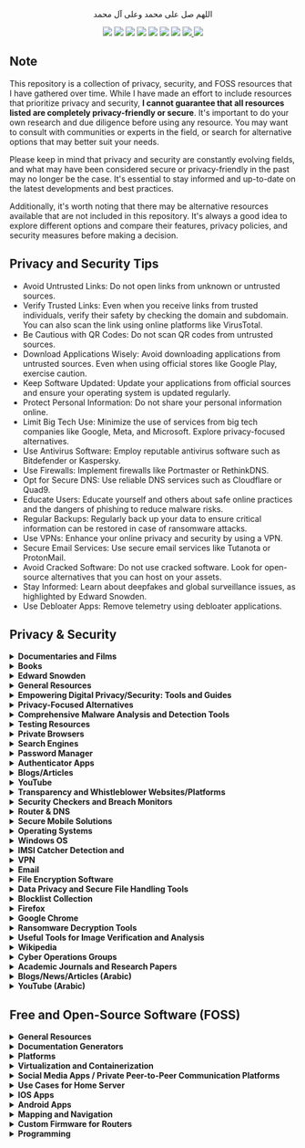 <p align="center">اللهم صل على محمد وعلى آل محمد</p>
<div id="header" align="center">

<img src="https://cdn.rawgit.com/sindresorhus/awesome/d7305f38d29fed78fa85652e3a63e154dd8e8829/media/badge.svg">
<img src="https://img.shields.io/github/stars/mrm8brh/Privacy-Security-FOSS-Resources?style=social">
<img src="https://img.shields.io/github/forks/mrm8brh/Privacy-Security-FOSS-Resources?style=social">
<img src="https://img.shields.io/github/repo-size/mrm8brh/Privacy-Security-FOSS-Resources?style=social">
<img src="https://img.shields.io/github/license/mrm8brh/Privacy-Security-FOSS-Resources?style=social">
<img src="https://img.shields.io/github/issues/mrm8brh/Privacy-Security-FOSS-Resources?style=social">
<img src="https://img.shields.io/github/watchers/mrm8brh/Privacy-Security-FOSS-Resources?style=social">
<a href="https://techforpalestine.org/">
<img src="https://raw.githubusercontent.com/Safouene1/support-palestine-banner/master/StandWithPalestine.svg">
</a>
<a href="https://techforpalestine.org/">
<img src="https://badge.techforpalestine.org/default">
</a>
  
</div>

## Note


This repository is a collection of privacy, security, and FOSS resources that I have gathered over time. While I have made an effort to include resources that prioritize privacy and security, **I cannot guarantee that all resources listed are completely privacy-friendly or secure**. It's important to do your own research and due diligence before using any resource. You may want to consult with communities or experts in the field, or search for alternative options that may better suit your needs.

Please keep in mind that privacy and security are constantly evolving fields, and what may have been considered secure or privacy-friendly in the past may no longer be the case. It's essential to stay informed and up-to-date on the latest developments and best practices.

Additionally, it's worth noting that there may be alternative resources available that are not included in this repository. It's always a good idea to explore different options and compare their features, privacy policies, and security measures before making a decision.

## Privacy and Security Tips
- Avoid Untrusted Links: Do not open links from unknown or untrusted sources.
- Verify Trusted Links: Even when you receive links from trusted individuals, verify their safety by checking the domain and subdomain. You can also scan the link using online platforms like VirusTotal.
- Be Cautious with QR Codes: Do not scan QR codes from untrusted sources.
- Download Applications Wisely: Avoid downloading applications from untrusted sources. Even when using official stores like Google Play, exercise caution.
- Keep Software Updated: Update your applications from official sources and ensure your operating system is updated regularly.
- Protect Personal Information: Do not share your personal information online.
- Limit Big Tech Use: Minimize the use of services from big tech companies like Google, Meta, and Microsoft. Explore privacy-focused alternatives.
- Use Antivirus Software: Employ reputable antivirus software such as Bitdefender or Kaspersky.
- Use Firewalls: Implement firewalls like Portmaster or RethinkDNS.
- Opt for Secure DNS: Use reliable DNS services such as Cloudflare or Quad9.
- Educate Users: Educate yourself and others about safe online practices and the dangers of phishing to reduce malware risks.
- Regular Backups: Regularly back up your data to ensure critical information can be restored in case of ransomware attacks.
- Use VPNs: Enhance your online privacy and security by using a VPN.
- Secure Email Services: Use secure email services like Tutanota or ProtonMail.
- Avoid Cracked Software: Do not use cracked software. Look for open-source alternatives that you can host on your assets.
- Stay Informed: Learn about deepfakes and global surveillance issues, as highlighted by Edward Snowden.
- Use Debloater Apps: Remove telemetry using debloater applications.

## Privacy & Security
<details>
<summary><b>Documentaries and Films</b></summary>
  
- [The Social Dilemma](https://www.imdb.com/title/tt11464826/)
- ["Citizenfour" (2014)](https://www.imdb.com/title/tt4044364/)
- ["Terms and Conditions May Apply" (2013)](https://www.imdb.com/title/tt2084953/)
- ["Snowden" (2016)](https://www.imdb.com/title/tt3774114/)
- ["The Great Hack" (2019)](https://www.imdb.com/title/tt9358204/)
</details>

<details>
<summary><b>Books</b></summary>

- [Ten Arguments for Deleting Your Social Media Accounts Right Now](https://www.amazon.com/Arguments-Deleting-Social-Media-Accounts/dp/125019668X)
- [No Place to Hide: Edward Snowden, the NSA, and the U.S. Surveillance State](https://www.amazon.com/No-Place-Hide-Snowden-Surveillance/dp/1250062586)
- [Data and Goliath: The Hidden Battles to Collect Your Data and Control Your World](https://www.amazon.com/Data-Goliath-Battles-Collect-Control/dp/039335217X)
- [The Age of Surveillance Capitalism: The Fight for a Human Future at the New Frontier of Power](https://www.amazon.com/Age-Surveillance-Capitalism-Future-Frontier/dp/1610395697)
- [Cypherpunks: Freedom and the Future of the Internet](https://www.amazon.com/Cypherpunks-Freedom-Internet-Julian-Assange/dp/1939293006)
- [Permanent Record](https://www.amazon.com/Permanent-Record-Edward-Snowden/dp/1250237238)
- [Spies, Lies, and Algorithms: The American Intelligence in the Digital Age](https://www.amazon.com/Spies-Lies-Algorithms-American-Intelligence/dp/B09R965H5C/)
- [Shadow Government: Surveillance, Secret Wars, and a Global Security State in a Single-Superpower World](https://www.amazon.com/Shadow-Government-Surveillance-Security-Single-Superpower/dp/1608463656/)
- [We See It All: Liberty and Justice in an Age of Perpetual Surveillance](https://www.amazon.com/We-See-All-Perpetual-Surveillance-ebook/dp/B0881YCV9C/)
- [The Art of Invisibility: The World's Most Famous Hacker Teaches You How to Be Safe in the Age of Big Brother and Big Data](https://www.amazon.com/Art-Invisibility-Worlds-Teaches-Brother/dp/0316380520)
- [Dawn of the Code War: America's Battle Against Russia, China, and the Rising Global Cyber Threat](https://www.amazon.com/Dawn-of-Code-War-audiobook/dp/B07J9L41HH/)
- [Pegasus: How a Spy in Your Pocket Threatens the End of Privacy, Dignity, and Democracy](https://www.amazon.com/Pegasus-Threatens-Privacy-Dignity-Democracy/dp/1250858690/)
</details>

<details>
<summary><b>Edward Snowden</b></summary>

- [Edward Snowden's Substack](https://edwardsnowden.substack.com/)
- [Edward Snowden's Twitter](https://twitter.com/Snowden)
- [Business Insider - Snowden Leaks Timeline](https://www.businessinsider.com/snowden-leaks-timeline-2016-9)
- [The Intercept - Snowden SIDtoday](https://theintercept.com/snowden-sidtoday/)
- [Snowden Archive](https://github.com/iamcryptoki/snowden-archive)
</details>

<details>
<summary><b>General Resources</b></summary>
  
- [Why Privacy Matters - Privacy Guides](https://www.privacyguides.org/en/basics/why-privacy-matters/)
- [StopNCII](https://stopncii.org/)
- [Offensive Security Private Companies Inventory](https://xorl.wordpress.com/offensive-security-private-companies-inventory/)
- [Anonymous Planet Links](https://anonymousplanet.org/links.html)
- [Why you shouldn't trust Discord](https://cadence.moe/blog/2020-06-06-why-you-shouldnt-trust-discord)
- [Libreboot FAQ (Intel)](https://libreboot.org/faq.html#intel)
- [Libreboot FAQ (AMD)](https://libreboot.org/faq.html#amd)
- [JustDeleteMe](https://backgroundchecks.org/justdeleteme/#)
- [Reset The Net](https://pack.resetthenet.org/)
- [Guardian Project](https://guardianproject.info/)
- [Ethics in Apps](https://www.ethicsinapps.eu/)
- [Clean Insights](https://cleaninsights.org/)
- [Techlore - Go Incognito](https://www.techlore.tech/goincognito.html)
- [Telegram Security Best Practices](https://officercia.mirror.xyz/i9-pRa_r9Of1RNf-tnkhJLO9ho3gwhBK-4ARHNFtmvM)
- [Telegram Limits](https://limits.tginfo.me/en)
- [Tracking the Trackers Wiki](https://gitlab.com/trackingthetrackers/wiki)
</details>

<details>
<summary><b>Empowering Digital Privacy/Security: Tools and Guides</b></summary>

- [PrivacySpy](https://privacyspy.org/)
- [JustGetMyData](https://justgetmydata.com/)
- [PrivacyTools.io](https://www.privacytools.io/)
- [PrivacyTools.guide](https://privacytools.guide)
- [Security and Privacy Advice](https://madaidans-insecurities.github.io/security-privacy-advice.html)
- [EFF Tool Guides](https://ssd.eff.org/module-categories/tool-guides)
- [Surveillance Self-Defense](https://ssd.eff.org/)
- [Awesome Privacy (Lissy93) - GitHub](https://github.com/Lissy93/awesome-privacy)
- [Awesome Privacy (pluja) - GitHub](https://github.com/pluja/awesome-privacy)
- [Annual Privacy Tech Poll: longlist update](https://mirror.xyz/0x0f1F3DAf416B74DB3DE55Eb4D7513a80F4841073/hEDewxQxukOHZcTqoXNdkrmioEiBb2SrObDZ9oanVM4)
- [Security Planner by Consumer Reports](https://securityplanner.consumerreports.org/recommendations)
- [Awesome Privacy](https://awesome-privacy.xyz/#/)
- [The New Oil](https://thenewoil.org/index.html)
- [Freedom of the Press Foundation](https://freedom.press/)
- [Watch Your Hack](https://watchyourhack.com/)
- [Prism Break](https://prism-break.org/en/)
- [gHacks](https://www.ghacks.net/)
- [Two Factor Auth Directory](https://2fa.directory/int/)
- [Bitcoiner Toolkit](https://bitcoiner.guide/toolkit/)
- [Dig Deeper](https://digdeeper.neocities.org/)
- [Spyware](https://spyware.neocities.org/)
- [OPSEC & Online Privacy](https://start.me/p/BnrKpe/02-opsec-online-privacy)

Tools
- [Traccar](https://www.traccar.org/)
- [WireGuard](https://www.wireguard.com/)
- [Let's Encrypt](https://letsencrypt.org/)
</details>

<details>
<summary><b>Privacy-Focused Alternatives</b></summary>

- [Kycnot.me](https://kycnot.me/)
- [Switching Software](https://switching.software/)
- [European Alternatives](https://european-alternatives.eu/categories)
- [Mozilla Foundation - Privacy Not Included](https://foundation.mozilla.org/en/privacynotincluded/)
- [PrivacyTests.org](https://privacytests.org/)
- [Eylenburg](https://eylenburg.github.io/)
- [That One Privacy Guy's VPN Comparison Chart](https://docs.google.com/spreadsheets/d/1L72gHJ5bTq0Djljz0P-NCAaURrXwsR1MsLpVmAt3bwg/edit?pli=1#gid=0)
- [Vencord](https://vencord.dev/)
- [Libredirect - Alternative Privacy-Friendly Frontends](https://libredirect.github.io/)
- [Spread Privacy - How to Remove Google](https://spreadprivacy.com/how-to-remove-google/)
- [Privacy-Focused Alternatives to Facebook](https://alternativeto.net/software/facebook/?feature=privacy-focused&license=opensource)
- [Privacy-Focused Alternatives to Instagram](https://alternativeto.net/software/instagram/?feature=privacy-focused&license=opensource)
- [Privacy-Focused Alternatives to WhatsApp](https://alternativeto.net/software/whatsapp/?feature=privacy-focused&license=opensource)
- [Privacy-Focused Alternatives to YouTube](https://alternativeto.net/software/youtube/?feature=privacy-focused&license=opensource)
- [Privacy-Focused Alternatives to Gmail](https://alternativeto.net/software/gmail/?feature=privacy-focused%2Cemail-encryption)
- [Privacy-Focused Alternatives to Google Chrome](https://alternativeto.net/software/google-chrome/?feature=privacy-focused&license=opensource)
- [Privacy-Focused Alternatives to Google Maps](https://alternativeto.net/software/google-maps/?feature=privacy-focused&license=opensource)
- [Privacy-Focused Alternatives to Google Translate](https://alternativeto.net/software/google-translate/?feature=privacy-focused&license=opensource)
- [Privacy-Focused Alternatives to Android Market](https://alternativeto.net/software/android-market/?feature=privacy-focused&license=opensource)
- [Privacy-Focused Alternatives to Microsoft Office Suite](https://alternativeto.net/software/microsoft-office-suite/?feature=privacy-focused&license=opensource)
</details>

<details>
<summary><b>Comprehensive Malware Analysis and Detection Tools</b></summary>

- [VirusTotal](https://www.virustotal.com/gui/home/upload)
- [Hybrid Analysis](https://www.hybrid-analysis.com/)
- [VirusScan Jotti](https://virusscan.jotti.org/)
- [Any Run](https://any.run/)
- [AntiScan](https://antiscan.me/)
- [MetaDefender](https://metadefender.opswat.com/)
- [Joe Sandbox](https://www.joesandbox.com/)
- [urlscan](https://urlscan.io/)
- [urlvoid](https://www.urlvoid.com/)
- [Kleenscan](https://kleenscan.com/index)
- [PolySwarm](https://polyswarm.network/)
- [Browserling](https://www.browserling.com/)
- [Wannabrowser](https://www.wannabrowser.net/)
- [GMER](http://www.gmer.net/)
- [chkrootkit](https://www.chkrootkit.org/)
- [ClamAV](https://www.clamav.net/)
- [Winitor](https://www.winitor.com/)
- [RKill](https://www.bleepingcomputer.com/download/rkill/)
- [Microsoft Safety Scanner](https://learn.microsoft.com/en-us/microsoft-365/security/intelligence/safety-scanner-download?view=o365-worldwide)
</details>

<details>
<summary><b>Testing Resources</b></summary>

- [Cloudflare - Encrypted SNI](https://www.cloudflare.com/en-gb/ssl/encrypted-sni/)
- [Adblock Testing](https://d3ward.github.io/toolz/adblock.html)
- [AdBlock Tester](https://adblock-tester.com/)
- [CanYouBlockIt](https://canyoublockit.com/)
- [FiveFilters - Block Ads](https://blockads.fivefilters.org/)
- [Google Phishing Quiz](https://phishingquiz.withgoogle.com/)
- [Phishing Tackle Quiz](https://phishingtackle.com/phishing-quiz/)
- [EFF - Cover Your Tracks](https://coveryourtracks.eff.org/)
- [Browser Leaks](https://browserleaks.com/)
- [Privacy Analyzer](https://privacy.net/analyzer/)
- [Oskar - DNS Leak Test](https://0skar.cz/dns/en/)
- [Malicious Website Test](http://maliciouswebsitetest.com/)
- [EICAR - Anti-Malware Test File](https://www.eicar.org/)
- [WICAR - Test your Anti-Malware Solution](https://www.wicar.org/)
</details>

<details>
<summary><b>Private Browsers</b></summary>
  
- [Mullvad](https://mullvad.net/en/browser)
- [LibreWolf](https://librewolf.net/)
- [Mozilla Firefox](https://www.mozilla.org/en-US/firefox/)
- [DuckDuckGo Privacy Browser](https://duckduckgo.com/app)
- [Waterfox](https://www.waterfox.net/)
- [SRWare Iron](https://www.srware.net/iron/)
- [Brave](https://brave.com/)
- [Iridium Browser](https://iridiumbrowser.de/)
- [Onion Browser](https://onionbrowser.com/)
- [Bromite](https://www.bromite.org/)
- [GNUzilla](https://www.gnu.org/software/gnuzilla/)
</details>

<details>
<summary><b>Search Engines</b></summary>
  
- [Qwant](https://www.qwant.com/)
- [Searx](https://github.com/searx/searx)
- [DuckDuckGo](https://duckduckgo.com/)
- [Startpage](https://www.startpage.com/)
- [lukol](https://www.lukol.com/)
- [Disconnect](https://search.disconnect.me/)
- [Oscobo](https://oscobo.com/)
- [Brave](https://search.brave.com/)
- [whoogle-search](https://github.com/benbusby/whoogle-search)
- [Ecosia](https://www.ecosia.org/)
- [MetaGer](https://metager.org/)
- [Mojeek](https://www.mojeek.com/)
- [Swisscows](https://swisscows.com/en)
</details>

<details>
<summary><b>Password Manager</b></summary>
  
- [Passky](https://passky.org/)
- [Passbolt](https://www.passbolt.com/)
- [KeePassXC](https://keepassxc.org/)
- [KeeWeb](https://keeweb.info/)
- [1Password](https://1password.com/)
- [Bitwarden](https://bitwarden.com/)
- [Spectre](https://spectre.app/)
- [NordPass](https://nordpass.com/)
- [LessPass](https://www.lesspass.com/#/)
</details>

<details>
<summary><b>Authenticator Apps</b></summary>

- [Aegis Authenticator](https://getaegis.app/)
- [Raivo OTP](https://raivo-otp.com/)
- [2FAS](https://2fas.com/)
</details>

<details>
<summary><b>Blogs/Articles</b></summary>

- [Center for Democracy & Technology (CDT)](https://cdt.org/)
- [American Civil Liberties Union (ACLU) - Privacy & Technology](https://www.aclu.org/issues/privacy-technology)
- [Digital Privacy News](https://digitalprivacy.news/)
- [The Intercept - Privacy](https://theintercept.com/privacy-matters/)
- [China Uses Uyghur Muslim Workers in Surveillance Jobs Around the World](https://theintercept.com/2021/01/29/china-uyghur-muslim-surveillance-police/)
- [The Intercept - A Secret Catalogue of Government Gear for Spying on Your Cellphone](https://theintercept.com/2015/12/16/a-secret-catalogue-of-government-gear-for-spying-on-your-cellphone/)
- [Seth for Privacy](https://sethforprivacy.com/)
- [Electrospaces](https://www.electrospaces.net/)
- [Bugged Planet](https://buggedplanet.info/index.php?title=Main_Page)
- [Bruce Schneier on Facial Recognition, Surveillance, Tracking](https://www.nytimes.com/2020/01/20/opinion/facial-recognition-ban-privacy.html)
- [F-Droid Announcement: Tracking the Trackers](https://f-droid.org/en/2020/01/16/tracking-the-trackers.html)
- [Kill Your Phone](https://killyourphone.com/)
- [DatenSchmutz](https://www.datenschmutz.de/)
- [SRLabs](https://www.srlabs.de/)
- [Smartphone Attack Vector](https://smartphone-attack-vector.de/)
- [Kuketz IT Security Blog](https://www.kuketz-blog.de/)
- [Privacy International News](https://www.privacyinternational.org/news)
- [Secure in Style Blog](https://secureinstyle.blog/)
- [Biometric Update](https://www.biometricupdate.com/)
- [Citizen Lab](https://citizenlab.ca/)
- [Help Net Security](https://www.helpnetsecurity.com/)
- [Reddit - r/privacy](https://www.reddit.com/r/privacy/)
- [Medium - Privacy](https://medium.com/tag/privacy)
- [The Tor Project Blog](https://blog.torproject.org/)
- [Dark Reading - Privacy](https://www.darkreading.com/privacy)
- [How to Clear the Cache and Cookies in Your Web Browser](https://its.uiowa.edu/support/article/719)
</details>

<details>
<summary><b>YouTube</b></summary>

- [PC Security Channel on YouTube](https://www.youtube.com/@pcsecuritychannel/videos)
- [DEF CON 22 - Dr. Philip Polstra - Am I Being Spied On?](https://www.youtube.com/watch?v=Bc7WoDXhcjM)
- [60 Minutes Australia: Bugged, Tracked, Hacked (2015)](https://www.youtube.com/watch?v=1oA0O01SQUE)
- [Phone Hackers: Britain's Secret Surveillance](https://www.youtube.com/watch?v=rzBWoVh4qhk)
- [America's intelligence community, explained](https://www.youtube.com/watch?v=OFIG6k4B3zg)
- [NSA whistleblower Edward Snowden: 'I don't want to live in a society that does these sort of things'](https://www.youtube.com/watch?v=0hLjuVyIIrs)
- [Edward Snowden on Pegasus spyware: 'This is an industry that should not exist'](https://www.youtube.com/watch?v=I5WjTTi67BE)
- [The Age of Surveillance Capitalism Explained](https://www.youtube.com/watch?v=xFy41HbYbg4)
- [A Threat to Global Democracy: How Facebook & Surveillance Capitalism Empower Authoritarianism](https://www.youtube.com/watch?v=XwXffKw73jA)
- [Submarine Cables and the Rise of Mass Surveillance](https://www.youtube.com/watch?v=2P3P5OkGt8Q)
- [How to Hack a Car: Phreaked Out (Episode 2)](https://www.youtube.com/watch?v=3jstaBeXgAs)
- [The Spy in Your Phone | Al Jazeera World](https://www.youtube.com/watch?v=lfOgm1IcBd0)
</details>

<details>
<summary><b>Transparency and Whistleblower Websites/Platforms</b></summary>

- [SecureDrop](https://securedrop.org/)
- [WikiLeaks](https://wikileaks.org/)
- [OpenSecrets](https://www.opensecrets.org/)
- [Cryptome](https://cryptome.org/)
- [Distributed Denial of Secrets (DDoSecrets)](https://ddosecrets.com)
- [GlobalLeaks](https://www.globaleaks.org/)
</details>

<details>
<summary><b>Security Checkers and Breach Monitors</b></summary>
  
- [Have I Been Pwned](https://haveibeenpwned.com/)
- [Am I Breached](https://www.amibreached.com/)
- [Firefox Monitor](https://monitor.firefox.com/)
</details>

<details>
<summary><b>Router & DNS</b></summary>

- [Router Security](https://www.routersecurity.org/index.php)
- [DNS Privacy Project](https://dnsprivacy.org/)
- [AdGuard DNS Providers](https://adguard-dns.io/kb/general/dns-providers/)
- [DnsFilter](https://www.dnsfilter.com/)
- [Cloudflare DNS](https://www.cloudflare.com/application-services/products/dns/)
- [OpenDNS](https://www.opendns.com/)
- [NextDNS](https://nextdns.io/)
- [OpenNIC](https://www.opennic.org/)
- [Quad9](https://www.quad9.net/)
- [DNS Watch](https://dns.watch/)
- [DNS Performance Test](https://github.com/cleanbrowsing/dnsperftest)
- [DNS Performance Analytics and Comparison](https://www.dnsperf.com/)
- [YogaDNS](https://yogadns.com/)
- [CleanBrowsing DNS Performance Test](https://github.com/cleanbrowsing/dnsperftest)
</details>

<details>
<summary><b>Secure Mobile Solutions</b></summary>

- [X-Cellular](https://x-cellular.com/)
- [Purism](https://puri.sm/)
- [Blackphone 2](https://www.encrypted-os.com/encrypted-devices/)
</details>

<details>
<summary><b>Operating Systems</b></summary>

- [NoSystemd](https://nosystemd.org/)
- [Linux on Mobile](https://linuxonmobile.net/)
- [Qubes OS](https://www.qubes-os.org/)
- [Tails](https://tails.net/)
- [Linux Kodachi](https://www.digi77.com/linux-kodachi/)
- [Astra Linux OS](https://astralinux.ru/)
- [ravynOS](https://ravynos.com/)
- [microG](https://microg.org/)
- [Whonix](https://www.whonix.org/)
- [Subgraph OS](https://subgraph.com/)
- [GrapheneOS](https://grapheneos.org/)
- [DivestOS](https://divestos.org/)
- [LineageOS](https://www.lineageos.org/)
- [Ubuntu Touch](https://ubuntu-touch.io/)
- [e Foundation](https://e.foundation/)
- [CalyxOS](https://calyxos.org/)
- [Replicant](https://www.replicant.us/)
- [postmarketOS](https://postmarketos.org/)
- [PureOS](https://www.pureos.net/)
- [Copperhead OS](https://copperhead.co/android/)
- [AOKP (Android Open Kang Project)](https://aokp.co/)
- [AICP (Android Ice Cold Project)](https://aicp-rom.com/)
- [Atlas OS](https://atlasos.net/)
- [Revi](https://www.revi.cc/)
- [Android ROM List](https://github.com/musabcel/android_rom_list)
</details>

<details>
<summary><b>Windows OS</b></summary>

- [Hardentools](https://github.com/hardentools/hardentools)
- [Unchecky](https://unchecky.com/)
- [Portmaster](https://github.com/Safing/portmaster)
- [Windows Firewall Control](https://www.binisoft.org/wfc)
- [USB Firewall](https://www.binisoft.org/usbc)
- [BiniSoft](https://www.binisoft.org/)
- [O&O ShutUp10](https://www.oo-software.com/en/shutup10)
- [WPD](https://wpd.app/)
- [DoNotSpy11](https://pxc-coding.com/donotspy11/)
- [W10Privacy](https://www.w10privacy.de/english-home/)
- [Spybot Anti-Beacon](https://www.safer-networking.org/products/spybot-anti-beacon/)
- [Privacy Repairer](https://www.securilla.com/privacy-repairer)
- [Debotnet](https://github.com/builtbybel/debotnet)
- [Ashampoo AntiSpy](https://www.ashampoo.com/en-eu/antispy-for-windows-10)
- [Institute for Advanced Study (IAS) - Security Software](https://www.ias.edu/security/software)
</details>

<details>
<summary><b>IMSI Catcher Detection and</b></summary>
  
- [PilferShushJammer](https://github.com/kaputnikGo/PilferShushJammer)
- [Android IMSI Catcher Detector](https://github.com/CellularPrivacy/Android-IMSI-Catcher-Detector)
- [Jammer Detector](https://play.google.com/store/apps/details?id=com.microcadsystems.serge.jammerdetector)
- [SnoopSnitch](https://f-droid.org/packages/de.srlabs.snoopsnitch/)
- [AirGuard](https://github.com/seemoo-lab/AirGuard)
- [AirGuard iOS](https://github.com/seemoo-lab/AirGuard-iOS)
- [IMSI Catcher by Oros42](https://github.com/Oros42/IMSI-catcher)
</details>

<details>
<summary><b>VPN</b></summary>
  
- [VpnHood](https://github.com/vpnhood/VpnHood)
- [IPVanish](https://www.ipvanish.com/)
- [Proton VPN](https://protonvpn.com/)
- [NordVPN](https://nordvpn.com/)
- [Windscribe](https://windscribe.com/)
- [Surfshark](https://surfshark.com/)
- [CyberGhost](https://www.cyberghostvpn.com/)
- [PiVPN](https://www.pivpn.io/)
- [OpenVPN](https://openvpn.net/)
- [WireGuard](https://www.wireguard.com/)
- [IVPN](https://www.ivpn.net/)
- [Mullvad VPN](https://mullvad.net/en/vpn)
- [ExpressVPN](https://www.expressvpn.com/)
- [Sentinel](https://www.sentinel.co/)
</details>

<details>
<summary><b>Email</b></summary>
  
- [Tuta Mail](https://tuta.com/)
- [Proton](https://proton.me/)
- [SimpleLogin](https://simplelogin.io/)
- [Mailvelope](https://mailvelope.com/en)
- [Posteo](https://posteo.de/en)
- [Riseup Email](https://riseup.net/email)
- [MailBox](https://mailbox.org/en/)
- [Disroot](https://disroot.org/en/services/email)
- [StartMail](https://www.startmail.com/)
</details>


<details>
<summary><b>File Encryption Software</b></summary>

- [VeraCrypt](https://veracrypt.fr/en/Home.html)
- [GNU Privacy Guard (GnuPG)](https://gnupg.org/)
- [PGPTool](https://pgptool.github.io/)
- [GPGTools](https://gpgtools.org/)
- [Gpg4win](https://gpg4win.org/index.html)
- [7-Zip](https://7-zip.org/)
- [Picocrypt](https://github.com/HACKERALERT/Picocrypt)
- [Cryptomator](https://github.com/cryptomator)
</details>

<details>
<summary><b>Data Privacy and Secure File Handling Tools</b></summary>

- [Exif Cleaner](https://exifcleaner.com/)
- [ExifCleaner (szTheory) - GitHub](https://github.com/szTheory/exifcleaner)
- [OpenStego](https://www.openstego.com/)
- [Dangerzone](https://dangerzone.rocks/)
- [BleachBit](https://github.com/bleachbit/bleachbit)
- [File Shredder](https://www.fileshredder.org/)
- [Eraser](https://sourceforge.net/projects/eraser/)
- [EXIF Eraser](https://github.com/Tommy-Geenexus/exif-eraser)
- [Czkawka](https://github.com/qarmin/czkawka)
- [Dism Multi-language](https://github.com/Chuyu-Team/Dism-Multi-language)
</details>

<details>
<summary><b>Blocklist Collection</b></summary>

- [FilterLists](https://filterlists.com/)
- [EasyList](https://easylist.to/)
- [LightSwitch05 Hosts](https://github.com/lightswitch05/hosts)
- [StevenBlack Hosts](https://github.com/StevenBlack/hosts)
- [SomeoneWhoCares Hosts](https://someonewhocares.org/hosts/)
- [AdGuard SDNS Filter](https://github.com/AdguardTeam/AdGuardSDNSFilter)
- [Winhelp2002 MVPS Hosts](https://winhelp2002.mvps.org/hosts.htm)
- [GoodbyeAds](https://github.com/jerryn70/GoodbyeAds)
- [OISD](https://oisd.nl/)
- [Hagezi DNS Blocklists](https://github.com/hagezi/dns-blocklists)
- [Firehol IP Lists](https://iplists.firehol.org/)
- [Firebog](https://firebog.net/)
- [Phishing Army](https://phishing.army/)
- [URLhaus Hostfile](https://urlhaus.abuse.ch/downloads/hostfile/)
- [Zeltser Malicious IP Blocklists](https://zeltser.com/malicious-ip-blocklists/)
- [NextDNS Metadata](https://github.com/nextdns/metadata)
</details>

<details>
<summary><b>Firefox</b></summary>

Firefox Profile
- [Firefox Profilemaker](https://ffprofile.com/)
- [ArkenFox](https://github.com/arkenfox/user.js/)
- [FireFox Privacy Script](https://github.com/simeononsecurity/FireFox-Privacy-Script)

Privacy and Security Extensions for Firefox
- [Privacy Badger](https://addons.mozilla.org/en-US/firefox/addon/privacy-badger17/)
- [uBlock Origin](https://addons.mozilla.org/en-US/firefox/addon/ublock-origin/)
- [Facebook Container](https://addons.mozilla.org/en-US/firefox/addon/facebook-container/)
- [Decentraleyes](https://addons.mozilla.org/en-US/firefox/addon/decentraleyes/)
- [AdNauseam on Mozilla Add-Ons](https://addons.mozilla.org/en-US/firefox/addon/adnauseam/)
- [DuckDuckGo Privacy Essentials](https://addons.mozilla.org/en-US/firefox/addon/duckduckgo-for-firefox/)
- [NoScript Security Suite](https://addons.mozilla.org/en-US/firefox/addon/noscript/)
- [ClearURLs](https://addons.mozilla.org/en-US/firefox/addon/clearurls/)
- [Clear Browsing Data](https://addons.mozilla.org/en-US/firefox/addon/clear-browsing-data/)
- [Cookie AutoDelete](https://addons.mozilla.org/en-US/firefox/addon/cookie-autodelete/)
- [SponsorBlock](https://addons.mozilla.org/en-US/firefox/addon/sponsorblock/)
- [Disconnect](https://addons.mozilla.org/en-US/firefox/addon/disconnect/)
- [PopupOFF](https://addons.mozilla.org/en-US/firefox/addon/popupoff/)
</details>

<details>
<summary><b>Google Chrome</b></summary>

Privacy and Security Extensions for Google Chrome
- [SquareX](https://chromewebstore.google.com/detail/squarex-be-secure-anonymo/kapjaoifikajdcdehfdlmojlepfpkpoe)
- [Privacy Badger](https://chromewebstore.google.com/detail/privacy-badger/pkehgijcmpdhfbdbbnkijodmdjhbjlgp)
- [Decentraleyes](https://chromewebstore.google.com/detail/decentraleyes/ldpochfccmkkmhdbclfhpagapcfdljkj)
- [Disconnect](https://chromewebstore.google.com/detail/disconnect/jeoacafpbcihiomhlakheieifhpjdfeo)
- [Cookie AutoDelete](https://chromewebstore.google.com/detail/cookie-autodelete/fhcgjolkccmbidfldomjliifgaodjagh)
- [NoScript](https://chromewebstore.google.com/detail/noscript/doojmbjmlfjjnbmnoijecmcbfeoakpjm)
- [Dont Track me Google](https://chromewebstore.google.com/detail/dont-track-me-google/gdbofhhdmcladcmmfjolgndfkpobecpg)
- [ClearURLs](https://chromewebstore.google.com/detail/clearurls/lckanjgmijmafbedllaakclkaicjfmnk)
- [uBlock Origin](https://chromewebstore.google.com/detail/ublock-origin/cjpalhdlnbpafiamejdnhcphjbkeiagm)
- [SponsorBlock for Youtube](https://chromewebstore.google.com/detail/sponsorblock-for-youtube/mnjggcdmjocbbbhaepdhchncahnbgone)
- [DuckDuckGo Privacy Essentials](https://chromewebstore.google.com/detail/duckduckgo-privacy-essent/bkdgflcldnnnapblkhphbgpggdiikppg)
</details>

<details>
<summary><b>Ransomware Decryption Tools</b></summary>
  
- [Quick Heal Free Ransomware Decryption Tool](https://www.quickheal.com/free-ransomware-decryption-tool/)
- [No More Ransom - Decryption Tools](https://www.nomoreransom.org/en/decryption-tools.html)
- [Emsisoft Ransomware Decryption Tools](https://www.emsisoft.com/en/ransomware-decryption/)
- [Kaspersky No Ransom](https://noransom.kaspersky.com/)
- [Avast Ransomware Decryption Tools](https://www.avast.com/ransomware-decryption-tools)
- [BleepingComputer Ransomware Decryptors](https://www.bleepingcomputer.com/download/windows/ransomware-decryptors/)
- [BugsFighter Ransomware](https://www.bugsfighter.com/ransomware/)
</details>

<details>
<summary><b>Useful Tools for Image Verification and Analysis</b></summary>
  
- [TinEye](https://tineye.com/)
- [Forensic Magnifier by 29a](https://29a.ch/photo-forensics/#forensic-magnifier)
- [InVID Verification Plugin](https://www.invid-project.eu/tools-and-services/invid-verification-plugin/)
- [Wolfram Alpha](https://www.wolframalpha.com/)
- [Open Minds - EXIF Sample](https://openminds.exopaedia.org/EXIF%20samples/exif%2069667671.egLsAwK4.Staroselciweb64_6625.htm)
</details>

<details>
<summary><b>Wikipedia</b></summary>
  
- [Category: Global Surveillance](https://en.wikipedia.org/wiki/Category:Global_surveillance)
- [Surveillance](https://en.wikipedia.org/wiki/Surveillance)
- [Industrial Espionage](https://en.wikipedia.org/wiki/Industrial_espionage)
- [Information Awareness Office](https://en.wikipedia.org/wiki/Information_Awareness_Office)
- [Spying on United Nations leaders by United States diplomats](https://en.wikipedia.org/wiki/Spying_on_United_Nations_leaders_by_United_States_diplomats)
- [Crypto AG](https://en.wikipedia.org/wiki/Crypto_AG)
- [In-Q-Tel](https://en.wikipedia.org/wiki/In-Q-Tel)
- [Katharine Gun](https://en.wikipedia.org/wiki/Katharine_Gun)
- [Dropmire](https://en.wikipedia.org/wiki/Dropmire)
- [Tempora](https://en.wikipedia.org/wiki/Tempora)
- [Gamma Group](https://en.wikipedia.org/wiki/Gamma_Group)
- [Hacking Team](https://en.wikipedia.org/wiki/Hacking_Team)
- [Chinese espionage in the United States](https://en.wikipedia.org/wiki/Chinese_espionage_in_the_United_States)
- [Mass Surveillance in the United States](https://en.wikipedia.org/wiki/Mass_surveillance_in_the_United_States)
- [Russian research vessel Yantar](https://en.wikipedia.org/wiki/Russian_research_vessel_Yantar)
- [List of Government Mass Surveillance Projects](https://en.wikipedia.org/wiki/List_of_government_mass_surveillance_projects)
- [Right to Privacy](https://en.wikipedia.org/wiki/Right_to_privacy)
- [List of Intelligence Agencies](https://en.wikipedia.org/wiki/List_of_intelligence_agencies)
</details>

<details>
<summary><b>Cyber Operations Groups</b></summary>

- [US Cyber Operations Groups](https://xorl.wordpress.com/2021/04/18/us-cyber-operations-groups/)
- [Russia’s Cyber Operations Groups](https://xorl.wordpress.com/2021/04/16/russias-cyber-operations-groups/)
- [Iran Cyber Operations Groups](https://xorl.wordpress.com/2021/05/06/iran-cyber-operations-groups/)
- [EU Cyber Operations Groups](https://xorl.wordpress.com/2021/04/28/eu-cyber-operations-groups/)
- [North Korea (DPRK) Cyber Operations Groups](https://xorl.wordpress.com/2021/04/24/north-korea-dprk-cyber-operations-groups/)
- [Chinese Cyber Operations Groups](https://xorl.wordpress.com/2021/04/20/chinese-cyber-operations-groups/)
</details>

<details>
<summary><b>Academic Journals and Research Papers</b></summary>
  
- [Surveillance & Society](https://ojs.library.queensu.ca/index.php/surveillance-and-society)
- [The NSA Files by The Guardian](https://www.theguardian.com/world/the-nsa-files)
- [Journal of Privacy and Confidentiality](https://journalprivacyconfidentiality.org/)
</details>

<details>
<summary><b>Blogs/News/Articles (Arabic)</b></summary>

- <a href="https://ar.quora.com/%D9%87%D9%84-%D9%8A%D9%85%D9%83%D9%86-%D9%84%D9%85%D8%B2%D9%88%D8%AF-%D8%A7%D9%84%D8%A7%D9%86%D8%AA%D8%B1%D9%86%D8%AA-%D9%83%D8%B4%D9%81-%D8%A7%D8%AA%D8%B5%D8%A7%D9%84%D9%83-%D8%A8%D8%B4%D8%A8%D9%83%D8%A9" dir="ltr">هل يمكن لمزود الانترنت كشف اتصالك بشبكة الـ ڤي بي ان وفي هذه الحالة هل يوجد طريقة لمنع اكتشافه لك؟</a>
- [SalamaTech](https://salamatech.org/)
- [SalamaTech Wiki](https://salamatechwiki.org/wiki/%D8%A7%D9%84%D8%B5%D9%81%D8%AD%D8%A9_%D8%A7%D9%84%D8%B1%D8%A6%D9%8A%D8%B3%D9%8A%D8%A9)
- [Salamat Mena Portal](https://portal.salamatmena.org/)
- [AOSUS Discourse - Privacy & Security](https://discourse.aosus.org/c/privacy-security/37)
- [Euronews Arabic - Cyber Security](https://arabic.euronews.com/tag/cyber-security)
- [Zanga Tech](https://zanga.tech/?platform=all)
- [Arab Sciences - Cyber Terrorism](https://arabsciences.com/2017/11/28/cyber-terror/)
</details>

<details>
<summary><b>YouTube (Arabic)</b></summary>

- <a href="https://www.youtube.com/playlist?list=PLJyrzEL-wvYJ75QydgsrBuzC944eE8VLT" dir="ltr">ما خفي أعظم</a>
- <a href="https://www.youtube.com/watch?v=b3NtvEmoKjQ" dir="ltr">أبرز الشركات التقنية الإسرائيلية في مجال التجسس الإلكتروني</a>
- <a href="https://www.youtube.com/watch?v=sj5I8B_aHAE" dir="ltr">الاقليم المحتل هكذا تقوم الصين بأذلال وسجن مليون مسلم</a>
- <a href="https://www.youtube.com/watch?v=w6537cTOlPg" dir="ltr">فيس بوك النشأة والتورط في العمل الاستخباراتي</a>
- <a href="https://www.youtube.com/watch?v=GXuxaKo73oY" dir="ltr">الدحيح - تغريدة المخابرات الأمريكية</a>
- <a href="https://www.youtube.com/watch?v=wJP7x1LZiX0" dir="ltr">ياهو تتجسس على عملائها لصالح الاستخبارات</a>
- <a href="https://www.youtube.com/watch?v=7rqU5EQ8WNk" dir="ltr">ماذا تعرف عن الوحدة الاستخباراتية الاسرائيلية 8200</a>
- <a href="https://www.youtube.com/watch?v=ggiaOyJysVI" dir="ltr">أفيخاي أدرعي كيف تخترقنا إسرائيل عبر الدعاية؟</a>
- <a href="https://www.youtube.com/watch?v=N8czgvHQyik" dir="ltr">تقنيات مرعبة.. انتحال شخصيتك أصبح واقعا!</a>
- <a href="https://www.youtube.com/watch?v=3rKpooXkcOc" dir="ltr">مشاريع الجيش الأمريكي السرية</a>
- <a href="https://www.youtube.com/watch?v=25P5y1SZ5bM" dir="ltr">لعبة الاستخبارات الصينية.. كيف اخترقت التكنولوجيا الغربية وسرقتها؟</a>
</details>


## Free and Open-Source Software (FOSS) 

<details>
<summary><b>General Resources</b></summary>
  
- [Lockss](https://www.lockss.org/)
- [It's FOSS](https://itsfoss.com/)
- [It's FOSS News](https://news.itsfoss.com/)
- [OSS Insight](https://ossinsight.io/)
- [Open Source Alternative](https://www.opensourcealternative.to/)
- [Alternative Front Ends](https://github.com/mendel5/alternative-front-ends)
- [Constant Robotics](https://www.constantrobotics.com/)
- [Open Source Security Foundation](https://openssf.org/)
- [Deps.dev](https://deps.dev/)
- [Open Source Initiative](https://opensource.org/)
- [Open Source Directory](https://opensource.net/)
- [Hugging Face](https://huggingface.co/)
- [Sindre Sorhus - Awesome](https://github.com/sindresorhus/awesome)
- [Awesome Windows](https://github.com/Awesome-Windows/Awesome)
- [Awesome Linux Software](https://github.com/luong-komorebi/Awesome-Linux-Software)
- [Android FOSS](https://github.com/offa/android-foss)
- [Open Source Mac OS Apps](https://github.com/serhii-londar/open-source-mac-os-apps)
- [Awesome Mac](https://github.com/jaywcjlove/awesome-mac)
- [Public APIs](https://github.com/public-apis/public-apis)
- [LocalSend](https://localsend.org/#/)
- [YunoHost](https://yunohost.org/#/)
- [LibreTranslate](https://libretranslate.com/)
- [Trilium](https://github.com/zadam/trilium)
- [Markmap](https://markmap.js.org/)
</details>

<details>
<summary><b>Documentation Generators</b></summary>

- [JSWiki](https://js.wiki/)
- [GitBook](https://www.gitbook.com/)
- [BookStack](https://www.bookstackapp.com/)
- [Foam](https://foambubble.github.io/foam/)
- [DokuWiki](https://www.dokuwiki.org/dokuwiki)
- [Read the Docs](https://about.readthedocs.com/)
- [mdBook](https://rust-lang.github.io/mdBook/)
</details>

<details>
<summary><b>Platforms</b></summary>

- [Uptime Kuma](https://github.com/louislam/uptime-kuma)
- [Gluu](https://gluu.org/)
- [LibreTranslate](https://github.com/LibreTranslate/LibreTranslate)
- [Open Anatomy](https://www.openanatomy.org/)
- [Odoo](https://www.odoo.com/)
- [Manager](https://www.manager.io/)
- [Monica](https://github.com/monicahq/monica)
- [Open Hospital](https://www.open-hospital.org/)
- [openMRS](https://openmrs.org/)
- [GNU Health](https://www.gnuhealth.org/)
- [OpenEMR](https://www.open-emr.org/)
- [OSEHRA VistA](https://github.com/WorldVistA/VistA)
- [LinOTP](https://www.linotp.org/)
- [FreePBX](https://www.freepbx.org/)
- [FreedomBox](https://freedombox.org/download/)
- [Ignite Realtime](https://www.igniterealtime.org/downloads/)
</details>

<details>
<summary><b>Virtualization and Containerization</b></summary>
  
- [Proxmox](https://www.proxmox.com/en/)
- [VirtualBox](https://www.virtualbox.org/)
- [Docker](https://www.docker.com/)
- [Slim Toolkit](https://slimtoolkit.org/)
- [Linux Containers](https://linuxcontainers.org/)
- [Linux KVM](https://www.linux-kvm.org/page/Main_Page)
- [Podman](https://podman.io/)
- [Vagrant](https://www.vagrantup.com/)
- [XCP-ng](https://xcp-ng.org/)
</details>

<details>
<summary><b>Social Media Apps / Private Peer-to-Peer Communication Platforms</b></summary>

- [Secure Messaging Apps](https://www.securemessagingapps.com/)
- [Nostrapps](https://www.nostrapps.com/)
- [Odysee](https://odysee.com/)
- [Mastodon](https://github.com/mastodon/mastodon)
- [Element](https://element.io/)
- [Simplex Chat](https://simplex.chat/) 
- [IronCircles](https://ironcircles.com/)
- [qaul – قول](https://qaul.net/)
- [Bridgefy](https://bridgefy.me/)
- [Jami](https://jami.net/#)
- [Tox](https://tox.chat/)
- [XMPP](https://xmpp.org/)
- [Keybase](https://keybase.io/)
- [RetroShare](https://retroshare.cc/downloads.html)
- [Manyverse](https://www.manyver.se/)
- [Briar Project](https://briarproject.org/)
- [Meshenger](https://cloudflare.f-droid.org/en/packages/d.d.meshenger/)
- [Serval Mesh](https://cloudflare.f-droid.org/en/packages/org.servalproject/)
</details>

<details>
<summary><b>Use Cases for Home Server</b></summary>

- **File Storage and Sharing:**
  - [Nextcloud](https://nextcloud.com/)
  - [TrueNAS](https://www.truenas.com/)
  - [rsync](https://rsync.samba.org/)
  - [OwnCloud](https://owncloud.org/)

- **Home Automation and IoT Hub:**
  - [Home Assistant](https://www.home-assistant.io/)
  - [OpenHAB](https://www.openhab.org/)

- **Personal Website or Blog:**
  - [Apache HTTP Server](https://httpd.apache.org/)
  - [Nginx](https://nginx.org/)
  - [WordPress](https://wordpress.org/)

- **Firewall and Network Security:**
  - [pfSense](https://www.pfsense.org/)
  - [OPNsense](https://opnsense.org/)
  - [VyOS](https://vyos.io/)

- **Intrusion Detection and Prevention Systems (IDPS):**
  - [Wazuh](https://github.com/wazuh/wazuh)
  - [Zeek](https://zeek.org/)
  - [Snort](https://www.snort.org/)
  - [Suricata](https://suricata.io/)
  - [Security Onion](https://securityonion.net/)

- **DNS Filtering and Ad-Blocking:**
  - [Pi-hole](https://pi-hole.net/)
  - [AdGuard Home](https://github.com/AdguardTeam/AdGuardHome)
  - [Technitium DNS Server](https://technitium.com/dns/)

- **Security Information and Event Management (SIEM):**
  - [Elastic](https://github.com/elastic/elasticsearch)
  - [Graylog](https://github.com/Graylog2/graylog2-server)

- **Security Incident Response:**
  - [TheHive Project](https://thehive-project.org/)
  - [FIR (Fast Incident Response)](https://github.com/certsocietegenerale/FIR)

- **Threat Intelligence Sharing:**
  - [OpenCTI](https://www.opencti.io/)

</details>

<details>
<summary><b>IOS Apps</b></summary>

- [Lockdown Privacy](https://lockdownprivacy.com/)
- [Raivo OTP](https://raivo-otp.com/)
- [AltStore](https://altstore.io/)
</details>

<details>
<summary><b>Android Apps</b></summary>

- [IzzyOnDroid F-Droid Repository](https://apt.izzysoft.de/fdroid/index.php)
- [F-Droid](https://f-droid.org/)
- [Mastodon Profile - foss_android](https://mstdn.social/@foss_android)
- [Matrix Chatroom - FOSS Android](https://matrix.to/#/#foss_android:matrix.org)
- [Scrambled Exif on F-Droid](https://cloudflare.f-droid.org/en/packages/com.jarsilio.android.scrambledeggsif/)
- [Rethink: DNS + Firewall](https://f-droid.org/en/packages/com.celzero.bravedns/)
- [NextDNS Manager](https://f-droid.org/en/packages/com.doubleangels.nextdnsmanagement/)
- [AFWall+](https://f-droid.org/en/packages/dev.ukanth.ufirewall/)
- [Acode editor](https://f-droid.org/en/packages/com.foxdebug.acode/)
- [Migraine Log](https://f-droid.org/en/packages/org.zerodogg.migraineLog/)
- [Blood pressure monitor](https://f-droid.org/en/packages/com.derdilla.bloodPressureApp/)
- [Amaze](https://f-droid.org/en/packages/com.amaze.filemanager/)
- [PlainApp](https://f-droid.org/en/packages/com.ismartcoding.plain/)
- [DroidRec](https://f-droid.org/en/packages/com.yakovlevegor.DroidRec/)
- [Cache Cleaner](https://f-droid.org/en/packages/com.github.bmx666.appcachecleaner/)
- [App Manager](https://f-droid.org/en/packages/io.github.muntashirakon.AppManager/)
- [ConnectBot](https://f-droid.org/en/packages/org.connectbot/)
- [Termux](https://f-droid.org/en/packages/com.termux/)
- [Bubble](https://f-droid.org/en/packages/org.woheller69.level/)
- [Password Generator](https://f-droid.org/en/packages/org.secuso.privacyfriendlypasswordgenerator/)
- [Onionshare](https://f-droid.org/en/packages/org.onionshare.android.fdroid/)
- [AuthPass](https://f-droid.org/en/packages/design.codeux.authpass.fdroid/)
- [OpenBoard](https://f-droid.org/en/packages/org.dslul.openboard.inputmethod.latin/)
- [Aurora Store](https://auroraoss.com/)
- [Aegis](https://github.com/beemdevelopment/Aegis)
- [Bitwarden Mobile](https://github.com/bitwarden/mobile)
- [Privacy Friendly QR Scanner](https://github.com/SecUSo/privacy-friendly-qr-scanner)
- [Quillpad](https://github.com/quillpad/quillpad)
- [MyBrain](https://github.com/mhss1/MyBrain)
- [AirGuard](https://github.com/seemoo-lab/AirGuard)
- [Exodus Privacy](https://github.com/exodus-privacy/exodus)
- [DroidFS](https://github.com/hardcore-sushi/DroidFS)
- [De-Bloater](https://github.com/sunilpaulmathew/De-Bloater)
- [Android App Cache Cleaner](https://github.com/bmx666/android-appcachecleaner)
- [Feeder](https://github.com/spacecowboy/Feeder)
- [mpv-android](https://github.com/mpv-android/mpv-android)
- [Sentry](https://github.com/x13a/Sentry)
- [MuPDF Android Viewer](https://git.ghostscript.com/?p=mupdf-android-viewer.git;a=summary)
- [KOReader](https://github.com/koreader/koreader)
- [InviZible](https://github.com/Gedsh/InviZible)
- [ImageToolbox](https://github.com/T8RIN/ImageToolbox)
- [Imagepipe](https://codeberg.org/Starfish/Imagepipe)
- [OpenKeychain](https://www.openkeychain.org/)
- [NoorUlHuda](https://github.com/mirfatif/NoorUlHuda)
</details>

<details>
<summary><b>Mapping and Navigation</b></summary>

- [OpenStreetMap](https://www.openstreetmap.org/)
- [Organic Maps](https://github.com/organicmaps/organicmaps)
- [GSM Map](https://gsmmap.org/#!/)
- [OsmAnd](https://osmand.net/)
- [Submarine Cable Map](https://www.submarinecablemap.com/)
- [SatelliteMap](https://satellitemap.space/)
- [Wigle](https://wigle.net/)
- [NASA Fire Information for Resource Management System](https://firms.modaps.eosdis.nasa.gov/map/)
- [MarineTraffic](https://www.marinetraffic.com)
- [VesselFinder](https://www.vesselfinder.com)
- [PlaneFinder](https://planefinder.net)
- [Satellite Map](https://satellitemap.space/)
- [US Bank Locations](https://www.usbanklocations.com/)
- [ADSB Exchange Globe](https://globe.adsbexchange.com/)
- [RadarBox](https://www.radarbox.com)
- [FlightRadar24](https://www.flightradar24.com)
- [FlightAware](https://www.flightaware.com/)
</details>

<details>
<summary><b>Custom Firmware for Routers</b></summary>

- [Pathvector](https://pathvector.io/)
- [OpenWrt](https://openwrt.org/start)
- [DD-WRT](https://dd-wrt.com/)
- [AdvancedTomato](https://advancedtomato.com/)
- [Asuswrt-Merlin](https://www.asuswrt-merlin.net/)
</details>

<details>
<summary><b>Programming</b></summary>

- [Carbon](https://carbon.vercel.app/)
- [Uiverse](https://uiverse.io/)
- [Transform Tools](https://transform.tools/)
- [The Algorithms](https://the-algorithms.com/)
- [Developer Tools](https://fmhy.pages.dev/devtools/)
- [Quick Reference](https://quickref.me/)
- [FindDev Tools](https://finddev.tools/)
- [Free for Developers](https://free-for.dev/#/)
- [Developer Roadmap](https://roadmap.sh/)

Optimizing CSS Tools
- [10 Frontend Performance Monitoring Tools in 2023](https://ddosify.com/blog/ten-frontend-performance-monitoring-tools-in-2023/)
- [PurgeCSS](https://purgecss.com/)
- [UnCSS Online](https://uncss-online.com/)
- [cssnano](https://cssnano.co/)
- [Stylelint](https://stylelint.io/)

Design Toolkit
- [CSS](https://css.gg/)
- [Iconduck](https://iconduck.com/)
</details>
